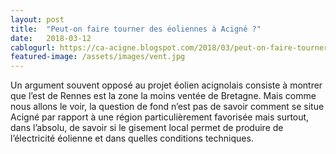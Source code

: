```yaml
---
layout: post
title:  "Peut-on faire tourner des éoliennes à Acigné ?"
date:   2018-03-12
cablogurl: https://ca-acigne.blogspot.com/2018/03/peut-on-faire-tourner-des-eoliennes.html
featured-image: /assets/images/vent.jpg
---
```

Un argument souvent opposé au projet éolien acignolais consiste à montrer que l’est de Rennes est la zone la moins ventée de Bretagne. Mais comme nous allons le voir, la question de fond n’est pas de savoir comment se situe Acigné par rapport à une région particulièrement favorisée mais surtout, dans l’absolu, de savoir si le gisement local permet de produire de l’électricité éolienne et dans quelles conditions techniques.
